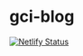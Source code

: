 # gci-blog
[![Netlify Status](https://api.netlify.com/api/v1/badges/b55eba26-142b-498d-a97a-1eecb695bb31/deploy-status)](https://app.netlify.com/sites/melunianblog/deploys)
